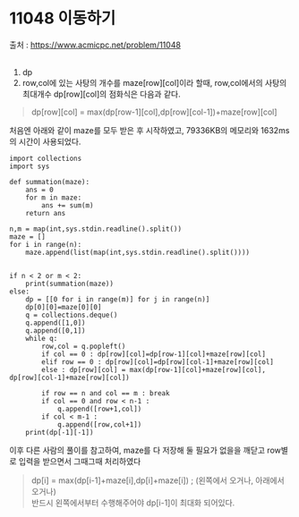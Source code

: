 # 11048 이동하기
출처 : https://www.acmicpc.net/problem/11048 <br><br>

1. dp <br>
2. row,col에 있는 사탕의 개수를 maze[row][col]이라 할때, row,col에서의 사탕의 최대개수 dp[row][col]의 점화식은 다음과 같다.<br>
> dp[row][col] = max(dp[row-1][col],dp[row][col-1])+maze[row][col]

처음엔 아래와 같이 maze를 모두 받은 후 시작하였고, 79336KB의 메모리와 1632ms의 시간이 사용되었다. <br>
```
import collections
import sys

def summation(maze):
    ans = 0
    for m in maze:
        ans += sum(m)
    return ans 

n,m = map(int,sys.stdin.readline().split())
maze = []
for i in range(n):
    maze.append(list(map(int,sys.stdin.readline().split())))


if n < 2 or m < 2:
    print(summation(maze))
else:
    dp = [[0 for i in range(m)] for j in range(n)]
    dp[0][0]=maze[0][0]
    q = collections.deque()
    q.append([1,0])
    q.append([0,1])
    while q:
        row,col = q.popleft()
        if col == 0 : dp[row][col]=dp[row-1][col]+maze[row][col]
        elif row == 0 : dp[row][col]=dp[row][col-1]+maze[row][col]
        else : dp[row][col] = max(dp[row-1][col]+maze[row][col], dp[row][col-1]+maze[row][col])

        if row == n and col == m : break
        if col == 0 and row < n-1 :
            q.append([row+1,col])
        if col < m-1 :
            q.append([row,col+1])
    print(dp[-1][-1])
```
이후 다른 사람의 풀이를 참고하여, maze를 다 저장해 둘 필요가 없을을 깨닫고 row별로 입력을 받으면서 그때그때 처리하였다
> dp[i] = max(dp[i-1]+maze[i],dp[i]+maze[i]) ; (왼쪽에서 오거나, 아래에서 오거나) <br>
> 반드시 왼쪽에서부터 수행해주어야 dp[i-1]이 최대화 되어있다. <br>
